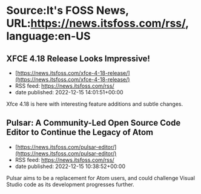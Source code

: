# Source:It's FOSS News, URL:https://news.itsfoss.com/rss/, language:en-US

## XFCE 4.18 Release Looks Impressive!
 - [https://news.itsfoss.com/xfce-4-18-release/](https://news.itsfoss.com/xfce-4-18-release/)
 - RSS feed: https://news.itsfoss.com/rss/
 - date published: 2022-12-15 14:01:51+00:00

Xfce 4.18 is here with interesting feature additions and subtle changes.

## Pulsar: A Community-Led Open Source Code Editor to Continue the Legacy of Atom
 - [https://news.itsfoss.com/pulsar-editor/](https://news.itsfoss.com/pulsar-editor/)
 - RSS feed: https://news.itsfoss.com/rss/
 - date published: 2022-12-15 10:38:52+00:00

Pulsar aims to be a replacement for Atom users, and could challenge Visual Studio code as its development progresses further.


